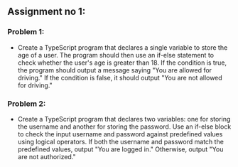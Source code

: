 ## Assignment no 1:

### Problem 1:

- Create a TypeScript program that declares a single variable to store the age of a user. The program should then use an if-else statement to check whether the user's age is greater than 18. If the condition is true, the program should output a message saying "You are allowed for driving." If the condition is false, it should output "You are not allowed for driving."

### Problem 2:

- Create a TypeScript program that declares two variables: one for storing the username and another for storing the password. Use an if-else block to check the input username and password against predefined values using logical operators. If both the username and password match the predefined values, output "You are logged in." Otherwise, output "You are not authorized."